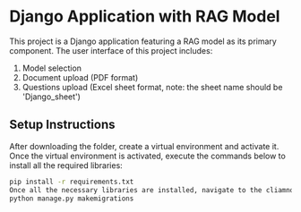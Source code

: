 # Django Application with RAG Model

This project is a Django application featuring a RAG model as its primary component. The user interface of this project includes:

1. Model selection
2. Document upload (PDF format)
3. Questions upload (Excel sheet format, note: the sheet name should be 'Django_sheet')

## Setup Instructions

After downloading the folder, create a virtual environment and activate it. Once the virtual environment is activated, execute the commands below to install all the required libraries:

```bash
pip install -r requirements.txt
Once all the necessary libraries are installed, navigate to the cliamnotes directory and run the following commands:
python manage.py makemigrations
